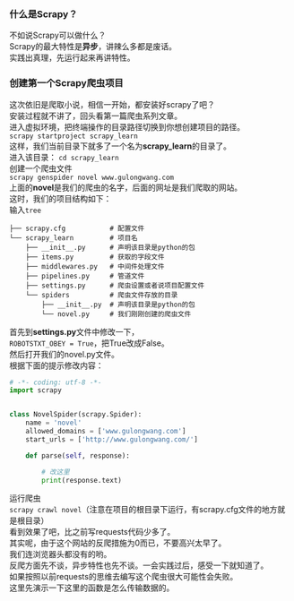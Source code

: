 ### 什么是Scrapy？  
不如说Scrapy可以做什么？  
Scrapy的最大特性是**异步**，讲辣么多都是废话。  
实践出真理，先运行起来再讲特性。  
### 创建第一个Scrapy爬虫项目  
这次依旧是爬取小说，相信一开始，都安装好scrapy了吧？   
安装过程就不讲了，回头看第一篇爬虫系列文章。   
进入虚拟环境，把终端操作的目录路径切换到你想创建项目的路径。  
`scrapy startproject scrapy_learn`  
这样，我们当前目录下就多了一个名为**scrapy_learn**的目录了。  
进入该目录：
`cd scrapy_learn`  
创建一个爬虫文件  
`scrapy genspider novel www.gulongwang.com`  
上面的**novel**是我们的爬虫的名字，后面的网址是我们爬取的网站。  
这时，我们的项目结构如下：  
输入`tree`  
```tree
├── scrapy.cfg           # 配置文件
└── scrapy_learn         # 项目名
    ├── __init__.py      # 声明该目录是python的包
    ├── items.py         # 获取的字段文件
    ├── middlewares.py   # 中间件处理文件
    ├── pipelines.py     # 管道文件
    ├── settings.py      # 爬虫设置或者说项目配置文件
    └── spiders          # 爬虫文件存放的目录
        ├── __init__.py  # 声明该目录是python的包
        └── novel.py     # 我们刚刚创建的爬虫文件

```  
首先到**settings.py**文件中修改一下，  
`ROBOTSTXT_OBEY = True`，把True改成False。  
然后打开我们的novel.py文件。  
根据下面的提示修改内容：
```python
# -*- coding: utf-8 -*-
import scrapy


class NovelSpider(scrapy.Spider):
    name = 'novel'
    allowed_domains = ['www.gulongwang.com']
    start_urls = ['http://www.gulongwang.com/']

    def parse(self, response):

        # 改这里
        print(response.text)
```
运行爬虫  
`scrapy crawl novel`（注意在项目的根目录下运行，有scrapy.cfg文件的地方就是根目录）  
看到效果了吧，比之前写requests代码少多了。  
其实呢，由于这个网站的反爬措施为0而已，不要高兴太早了。  
我们连浏览器头都没有的哟。   
反爬方面先不谈，异步特性也先不谈。一会实践过后，感受一下就知道了。     
如果按照以前requests的思维去编写这个爬虫很大可能性会失败。  
这里先演示一下这里的函数是怎么传输数据的。  
